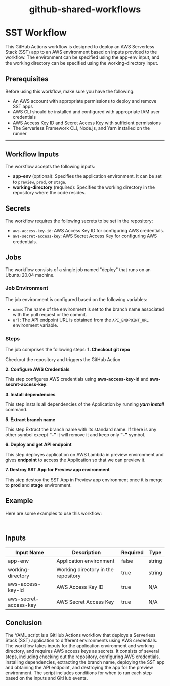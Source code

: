 <h1 align="center">github-shared-workflows</h1>

# SST Workflow
This GitHub Actions workflow is designed to deploy an AWS Serverless Stack (SST) app to an AWS environment based on inputs provided to the workflow. The environment can be specified using the app-env input, and the working directory can be specified using the working-directory input.

## Prerequisites

Before using this workflow, make sure you have the following:

- An AWS account with appropriate permissions to deploy and remove SST apps
- AWS CLI should be installed and configured with appropriate IAM user credentials
- AWS Access Key ID and Secret Access Key with sufficient permissions
- The Serverless Framework CLI, Node.js, and Yarn installed on the runner

---
## Workflow Inputs

The workflow accepts the following inputs:

- __app-env__ (optional): Specifies the application environment. It can be set to `preview`, `prod`, or `stage`.
- __working-directory__ (required): Specifies the working directory in the repository where the code resides.

## Secrets

The workflow requires the following secrets to be set in the repository:

- `aws-access-key-id`: AWS Access Key ID for configuring AWS credentials.
- `aws-secret-access-key`: AWS Secret Access Key for configuring AWS credentials.

## Jobs

The workflow consists of a single job named "deploy" that runs on an Ubuntu 20.04 machine.

### Job Environment

The job environment is configured based on the following variables:

- `name`: The name of the environment is set to the branch name associated with the pull request or the commit.
- `url`: The API endpoint URL is obtained from the `API_ENDPOINT_URL` environment variable.

### Steps

The job comprises the following steps:
__1. Checkout git repo__  

Checkout the repository and triggers the GitHub Action  

__2. Configure AWS Credentials__  

This step configures AWS credentials using __aws-access-key-id__ and __aws-secret-access-key__.  

__3. Install dependencies__  

This step installs all dependencies of the Application by running ___yarn install___ command.  

__5. Extract branch name__  

This step Extract the branch name with its standard name. If there is any other symbol except __"-"__ it will remove it and keep only __"-"__ symbol.  

__6. Deploy and get API endpoint__  

This step deployes application on AWS Lambda in preview environment and gives __endpoint__ to access the Application so that we can preview it.  

__7. Destroy SST App for Preview app environment__  

This step destroy the SST App in Preview app environment once it is merge to __prod__ and __stage__ environment.

## Example

Here are some examples to use this workflow:

```json



```

## Inputs

| Input Name         | Description                             | Required | Type   |
| ------------------| ----------------------------------------| -------- | ------ |
| app-env            | Application environment                  | false    | string |
| working-directory | Working directory in the repository     | true     | string |
| aws-access-key-id  | AWS Access Key ID                        | true     | N/A    |
| aws-secret-access-key | AWS Secret Access Key                 | true     | N/A    |

## Conclusion

The YAML script is a GitHub Actions workflow that deploys a Serverless Stack (SST) application to different environments using AWS credentials. The workflow takes inputs for the application environment and working directory, and requires AWS access keys as secrets. It consists of several steps, including checking out the repository, configuring AWS credentials, installing dependencies, extracting the branch name, deploying the SST app and obtaining the API endpoint, and destroying the app for the preview environment. The script includes conditions for when to run each step based on the inputs and GitHub events.







